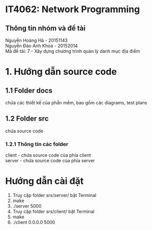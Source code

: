 # IT4062: Network Programming  
  
## Thông tin nhóm và đề tài  
Nguyễn Hoàng Hà - 20151143  
Nguyễn Đào Anh Khoa - 20152014  
Mã đề tài: 7 - Xây dựng chương trình quản lý danh mục địa điểm  
  
# 1. Hướng dẫn source code  
## 1.1 Folder docs  
chứa các thiết kế của phần mềm, bao gồm các diagrams, test plans  
  
## 1.2 Folder src  
chứa source code  
  
### 1.2.1 Thông tin các folder  
  
client - chứa source code của phía client  
server - chứa source code của phía server  

  
# Hướng dẫn cài đặt  
1. Truy cập folder srs/server/ bật Terminal  
2. make  
3. ./server 5000  
4. Truy cập folder srs/client/ bật Terminal  
5. make  
6. ./client 0.0.0.0 5000  

  
